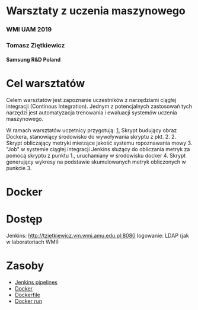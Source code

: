 # Warsztaty z uczenia maszynowego
### WMI UAM 2019
### Tomasz Ziętkiewicz
#### Samsung R&D Poland

Cel warsztatów
==============
Celem warsztatów jest zapoznanie uczestników z narzędziami ciągłej integracji (Continous Integration).
Jednym z potencjalnych zastosowań tych narzędzi jest automatyzacja trenowania i ewaluacji systemów uczenia maszynowego.

W ramach warsztatów uczetnicy przygotują:
[1.](#docker) Skrypt budujący obraz Dockera, stanowiący środowisko do wywoływania skryptu z pkt. 2.
2. Skrypt obliczający metryki mierzące jakość systemu ropoznawania mowy
3. "Job" w systemie ciągłej integracji Jenkins służący do obliczania metryk za pomocą skryptu z punktu 1., uruchamiany w środowisku docker
4. Skrypt generujący wykresy na podstawie skumulowanych metryk obliczonych w punkcie 3.

Docker
======

Dostęp
======
Jenkins: http://tzietkiewicz.vm.wmi.amu.edu.pl:8080
logowanie: LDAP (jak w laboratoriach WMI)



Zasoby
=========

* [Jenkins pipelines](https://jenkins.io/doc/book/pipeline/)
* [Docker](https://docs.docker.com/get-started/)
* [Dockerfile](https://docs.docker.com/engine/reference/builder/)
* [Docker run](https://docs.docker.com/engine/reference/run/)


